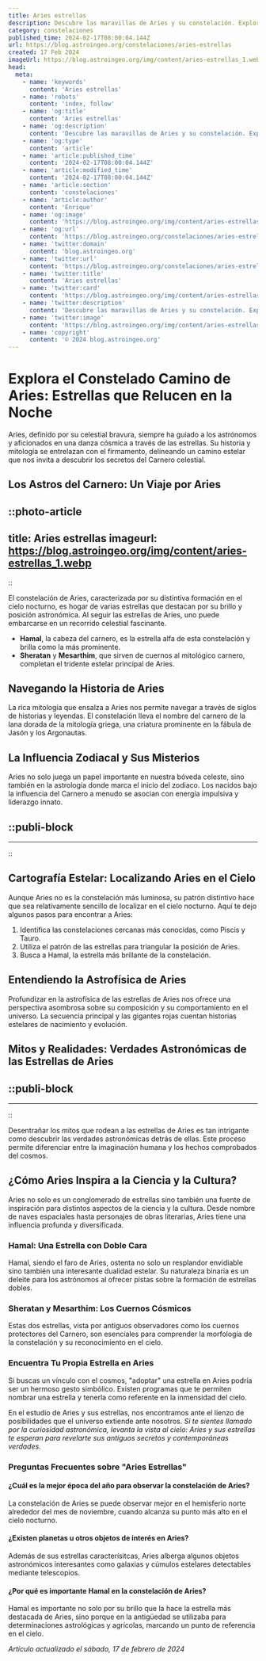 ```yaml
---
title: Aries estrellas
description: Descubre las maravillas de Aries y su constelación. Explora sus estrellas brillantes y su significado astral. ¡Tu viaje estelar comienza aquí!
category: constelaciones
published_time: 2024-02-17T08:00:04.144Z
url: https://blog.astroingeo.org/constelaciones/aries-estrellas
created: 17 Feb 2024
imageUrl: https://blog.astroingeo.org/img/content/aries-estrellas_1.webp
head:
  meta:
    - name: 'keywords'
      content: 'Aries estrellas'
    - name: 'robots'
      content: 'index, follow'
    - name: 'og:title'
      content: 'Aries estrellas'
    - name: 'og:description'
      content: 'Descubre las maravillas de Aries y su constelación. Explora sus estrellas brillantes y su significado astral. ¡Tu viaje estelar comienza aquí!'
    - name: 'og:type'
      content: 'article'
    - name: 'article:published_time'
      content: '2024-02-17T08:00:04.144Z'
    - name: 'article:modified_time'
      content: '2024-02-17T08:00:04.144Z'
    - name: 'article:section'
      content: 'constelaciones'
    - name: 'article:author'
      content: 'Enrique'
    - name: 'og:image'
      content: 'https://blog.astroingeo.org/img/content/aries-estrellas_1.webp'
    - name: 'og:url'
      content: 'https://blog.astroingeo.org/constelaciones/aries-estrellas'
    - name: 'twitter:domain'
      content: 'blog.astroingeo.org'
    - name: 'twitter:url'
      content: 'https://blog.astroingeo.org/constelaciones/aries-estrellas'
    - name: 'twitter:title'
      content: 'Aries estrellas'
    - name: 'twitter:card'
      content: 'https://blog.astroingeo.org/img/content/aries-estrellas_1.webp'
    - name: 'twitter:description'
      content: 'Descubre las maravillas de Aries y su constelación. Explora sus estrellas brillantes y su significado astral. ¡Tu viaje estelar comienza aquí!'
    - name: 'twitter:image'
      content: 'https://blog.astroingeo.org/img/content/aries-estrellas_1.webp'
    - name: 'copyright'
      content: '© 2024 blog.astroingeo.org'
---
```

# Explora el Constelado Camino de Aries: Estrellas que Relucen en la Noche

Aries, definido por su celestial bravura, siempre ha guiado a los astrónomos y aficionados en una danza cósmica a través de las estrellas. Su historia y mitología se entrelazan con el firmamento, delineando un camino estelar que nos invita a descubrir los secretos del Carnero celestial.

## Los Astros del Carnero: Un Viaje por Aries


::photo-article
---
title: Aries estrellas
imageurl: https://blog.astroingeo.org/img/content/aries-estrellas_1.webp
---
::



El constelación de Aries, caracterizada por su distintiva formación en el cielo nocturno, es hogar de varias estrellas que destacan por su brillo y posición astronómica. Al seguir las estrellas de Aries, uno puede embarcarse en un recorrido celestial fascinante.

- **Hamal**, la cabeza del carnero, es la estrella alfa de esta constelación y brilla como la más prominente.
- **Sheratan** y **Mesarthim**, que sirven de cuernos al mitológico carnero, completan el tridente estelar principal de Aries.

## Navegando la Historia de Aries

La rica mitología que ensalza a Aries nos permite navegar a través de siglos de historias y leyendas. El constelación lleva el nombre del carnero de la lana dorada de la mitología griega, una criatura prominente en la fábula de Jasón y los Argonautas.

## La Influencia Zodiacal y Sus Misterios

Aries no solo juega un papel importante en nuestra bóveda celeste, sino también en la astrología donde marca el inicio del zodiaco. Los nacidos bajo la influencia del Carnero a menudo se asocian con energía impulsiva y liderazgo innato.


  ::publi-block
  ---
  ---
  ::
  
  

## Cartografía Estelar: Localizando Aries en el Cielo

Aunque Aries no es la constelación más luminosa, su patrón distintivo hace que sea relativamente sencillo de localizar en el cielo nocturno. Aquí te dejo algunos pasos para encontrar a Aries:

1. Identifica las constelaciones cercanas más conocidas, como Piscis y Tauro.
2. Utiliza el patrón de las estrellas para triangular la posición de Aries.
3. Busca a Hamal, la estrella más brillante de la constelación.

## Entendiendo la Astrofísica de Aries

Profundizar en la astrofísica de las estrellas de Aries nos ofrece una perspectiva asombrosa sobre su composición y su comportamiento en el universo. La secuencia principal y las gigantes rojas cuentan historias estelares de nacimiento y evolución.

## Mitos y Realidades: Verdades Astronómicas de las Estrellas de Aries


  ::publi-block
  ---
  ---
  ::
  
  

Desentrañar los mitos que rodean a las estrellas de Aries es tan intrigante como descubrir las verdades astronómicas detrás de ellas. Este proceso permite diferenciar entre la imaginación humana y los hechos comprobados del cosmos.

## ¿Cómo Aries Inspira a la Ciencia y la Cultura?

Aries no solo es un conglomerado de estrellas sino también una fuente de inspiración para distintos aspectos de la ciencia y la cultura. Desde nombre de naves espaciales hasta personajes de obras literarias, Aries tiene una influencia profunda y diversificada.

### Hamal: Una Estrella con Doble Cara

Hamal, siendo el faro de Aries, ostenta no solo un resplandor envidiable sino también una interesante dualidad estelar. Su naturaleza binaria es un deleite para los astrónomos al ofrecer pistas sobre la formación de estrellas dobles.

### Sheratan y Mesarthim: Los Cuernos Cósmicos

Estas dos estrellas, vista por antiguos observadores como los cuernos protectores del Carnero, son esenciales para comprender la morfología de la constelación y su reconocimiento en el cielo.

### Encuentra Tu Propia Estrella en Aries

Si buscas un vínculo con el cosmos, "adoptar" una estrella en Aries podría ser un hermoso gesto simbólico. Existen programas que te permiten nombrar una estrella y tenerla como referente en la inmensidad del cielo.

En el estudio de Aries y sus estrellas, nos encontramos ante el lienzo de posibilidades que el universo extiende ante nosotros. *Si te sientes llamado por la curiosidad astronómica, levanta la vista al cielo: Aries y sus estrellas te esperan para revelarte sus antiguos secretos y contemporáneas verdades.*

### Preguntas Frecuentes sobre "Aries Estrellas"

#### ¿Cuál es la mejor época del año para observar la constelación de Aries?
La constelación de Aries se puede observar mejor en el hemisferio norte alrededor del mes de noviembre, cuando alcanza su punto más alto en el cielo nocturno.

#### ¿Existen planetas u otros objetos de interés en Aries?
Además de sus estrellas caracterísitcas, Aries alberga algunos objetos astronómicos interesantes como galaxias y cúmulos estelares detectables mediante telescopios.

#### ¿Por qué es importante Hamal en la constelación de Aries?
Hamal es importante no solo por su brillo que la hace la estrella más destacada de Aries, sino porque en la antigüedad se utilizaba para determinaciones astrológicas y agrícolas, marcando un punto de referencia en el cielo.

_Artículo actualizado el sábado, 17 de febrero de 2024_